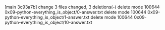 [main 3c93a7b] change
 3 files changed, 3 deletions(-)
 delete mode 100644 0x09-python-everything_is_object/0-answer.txt
 delete mode 100644 0x09-python-everything_is_object/1-answer.txt
 delete mode 100644 0x09-python-everything_is_object/10-answer.txt
